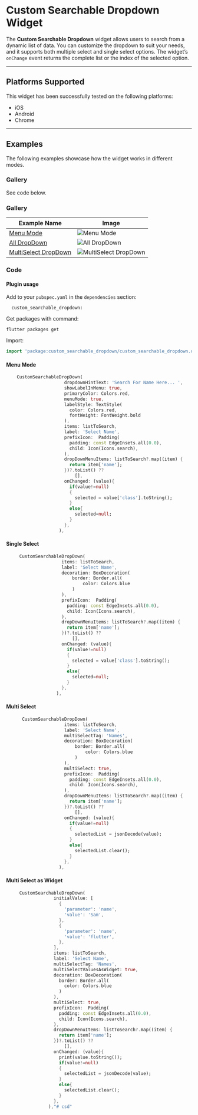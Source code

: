# Custom Searchable Dropdown Widget

The **Custom Searchable Dropdown** widget allows users to search from a dynamic list of data. You can customize the dropdown to suit your needs, and it supports both multiple select and single select options. The widget’s `onChange` event returns the complete list or the index of the selected option.

---
## Platforms Supported

This widget has been successfully tested on the following platforms:
- iOS
- Android
- Chrome

---

## Examples

The following examples showcase how the widget works in different modes.

### Gallery

See code below.

### Gallery

| Example Name       | Image                                                                 |
| ------------------ | --------------------------------------------------------------------- |
| [Menu Mode](#Menu-Mode)      | ![Menu Mode](doc/images/menuMode.png)                              |
| [All DropDown](#All-DropDown) | ![All DropDown](doc/images/all.png)                                |
| [MultiSelect DropDown](#MultiSelect-DropDown) | ![MultiSelect DropDown](doc/images/multiSelect.png)  |

### Code

#### Plugin usage

Add to your `pubspec.yaml` in the `dependencies` section:
```
  custom_searchable_dropdown:
```

Get packages with command:
```
flutter packages get
```

Import:
```dart
import 'package:custom_searchable_dropdown/custom_searchable_dropdown.dart';
```


#### Menu Mode
```dart
    CustomSearchableDropDown(
                      dropdownHintText: 'Search For Name Here... ',
                      showLabelInMenu: true,
                      primaryColor: Colors.red,
                      menuMode: true,
                      labelStyle: TextStyle(
                        color: Colors.red,
                        fontWeight: FontWeight.bold
                      ),
                      items: listToSearch,
                      label: 'Select Name',
                      prefixIcon:  Padding(
                        padding: const EdgeInsets.all(0.0),
                        child: Icon(Icons.search),
                      ),
                      dropDownMenuItems: listToSearch?.map((item) {
                        return item['name'];
                      })?.toList() ??
                          [],
                      onChanged: (value){
                        if(value!=null)
                        {
                          selected = value['class'].toString();
                        }
                        else{
                          selected=null;
                        }
                      },
                    ),
```

#### Single Select
```dart
     CustomSearchableDropDown(
                     items: listToSearch,
                     label: 'Select Name',
                     decoration: BoxDecoration(
                         border: Border.all(
                             color: Colors.blue
                         )
                     ),
                     prefixIcon:  Padding(
                       padding: const EdgeInsets.all(0.0),
                       child: Icon(Icons.search),
                     ),
                     dropDownMenuItems: listToSearch?.map((item) {
                       return item['name'];
                     })?.toList() ??
                         [],
                     onChanged: (value){
                       if(value!=null)
                       {
                         selected = value['class'].toString();
                       }
                       else{
                         selected=null;
                       }
                     },
                   ),
```
#### Multi Select
```dart
      CustomSearchableDropDown(
                      items: listToSearch,
                      label: 'Select Name',
                      multiSelectTag: 'Names',
                      decoration: BoxDecoration(
                          border: Border.all(
                              color: Colors.blue
                          )
                      ),
                      multiSelect: true,
                      prefixIcon:  Padding(
                        padding: const EdgeInsets.all(0.0),
                        child: Icon(Icons.search),
                      ),
                      dropDownMenuItems: listToSearch?.map((item) {
                        return item['name'];
                      })?.toList() ??
                          [],
                      onChanged: (value){
                        if(value!=null)
                        {
                          selectedList = jsonDecode(value);
                        }
                        else{
                          selectedList.clear();
                        }
                      },
                    ),
```

#### Multi Select as Widget
```dart
     CustomSearchableDropDown(
                  initialValue: [
                    {
                      'parameter': 'name',
                      'value': 'Sam',
                    },
                    {
                      'parameter': 'name',
                      'value': 'flutter',
                    },
                  ],
                  items: listToSearch,
                  label: 'Select Name',
                  multiSelectTag: 'Names',
                  multiSelectValuesAsWidget: true,
                  decoration: BoxDecoration(
                    border: Border.all(
                      color: Colors.blue
                    )
                  ),
                  multiSelect: true,
                  prefixIcon:  Padding(
                    padding: const EdgeInsets.all(0.0),
                    child: Icon(Icons.search),
                  ),
                  dropDownMenuItems: listToSearch?.map((item) {
                    return item['name'];
                  })?.toList() ??
                      [],
                  onChanged: (value){
                    print(value.toString());
                    if(value!=null)
                    {
                      selectedList = jsonDecode(value);
                    }
                    else{
                      selectedList.clear();
                    }
                  },
                ),"# csd" 
